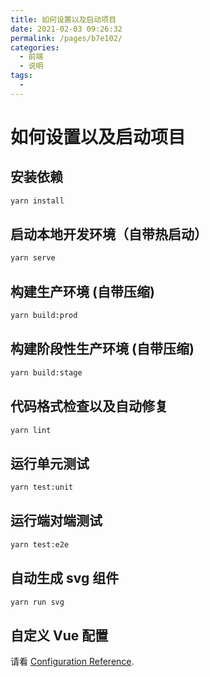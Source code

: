 ```yaml
---
title: 如何设置以及启动项目
date: 2021-02-03 09:26:32
permalink: /pages/b7e102/
categories:
  - 前端
  - 说明
tags:
  - 
---
```

# 如何设置以及启动项目

## 安装依赖

```bash
yarn install
```

## 启动本地开发环境（自带热启动）

```bash
yarn serve
```

## 构建生产环境 (自带压缩)

```bash
yarn build:prod
```

## 构建阶段性生产环境 (自带压缩)

```bash
yarn build:stage
```

## 代码格式检查以及自动修复

```bash
yarn lint
```

## 运行单元测试

```bash
yarn test:unit
```

## 运行端对端测试

```bash
yarn test:e2e
```

## 自动生成 svg 组件

```bash
yarn run svg
```

## 自定义 Vue 配置

请看 [Configuration Reference](https://cli.vuejs.org/config/).
